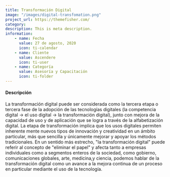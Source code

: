 ```yaml
---
title: Transformación Digital
image: "/images/digital-transfomation.png"
project_url: https://themefisher.com/
category: 
description: This is meta description.
information:
    - name: Fecha
      value: 27 de agosto, 2020
      icon: ti-calendar
    - name: Cliente
      value: Ascendere
      icon: ti-user
    - name: Categoría
      value: Asesoría y Capacitación
      icon: ti-folder
---
```

#### Descripción 

La transformación digital puede ser considerada como la tercera etapa o tercera fase de la adopción de las tecnologías digitales (la competencia digital → el uso digital → la transformación digital), junto con mejora de la capacidad de uso y de aplicación que se logra a través de la alfabetización digital. La etapa de transformación implica que los usos digitales permiten inherente mente nuevos tipos de innovación y creatividad en un ámbito particular, más que sencilla y únicamente mejorar y apoyar los métodos tradicionales.​ En un sentido más estrecho, "la transformación digital" puede referir al concepto de "eliminar el papel" y afecta tanto a empresas individuales como a segmentos enteros de la sociedad, como gobierno,​ comunicaciones globales, arte, medicina,​ y ciencia​, podemos hablar de la transformación digital como un avance a la mejora continua de un proceso en particular mediante el uso de la tecnología.